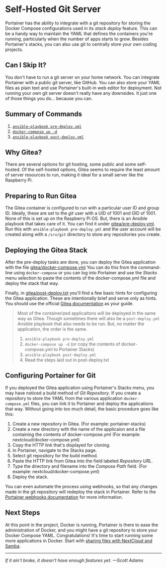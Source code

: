 # Self-Hosted Git Server
Portainer has the ability to integrate with a git repository for storing the Docker Compose configurations used in its _stack deploy_ feature. This can be a handy way to maintain the YAML that defines the containers you're running, particularly when the number of apps starts to grow. Besides Portainer's stacks, you can also use git to centrally store your own coding projects.

## Can I Skip It?
You don't have to run a git server on your home network. You can integrate Portainer with a public git server, like GitHub. You can also store your YAML files as plain text and use Portainer's built-in web editor for deployment. Not running your own git server doesn't really have any downsides. It just one of those things you do... because you can.

## Summary of Commands
1. [`ansible-playbook pre-deploy.yml`](https://github.com/DavesCodeMusings/CloudPi/blob/main/gitea/pre-deploy.yml)
2. [`docker-compose up -d`](https://github.com/DavesCodeMusings/CloudPi/blob/main/gitea/docker-compose.yml)
3. [`ansible-playbook post-deploy.yml`](https://github.com/DavesCodeMusings/CloudPi/blob/main/gitea/post-deploy.yml)

## Why Gitea?
There are several options for git hosting, some public and some self-hosted. Of the self-hosted options, Gitea seems to require the least amount of server resources to run, making it ideal for a small server like the Raspberry Pi.

## Preparing to Run Gitea
The Gitea container is configured to run with a particular user ID and group ID. Ideally, these are set to the _git_ user with a UID of 1001 and GID of 1001. None of this is set up on the Raspberry Pi OS. But, there is an Ansible playbook that takes care of it. You can find it under [gitea/pre-deploy.yml](https://github.com/DavesCodeMusings/CloudPi/blob/main/gitea/pre-deploy.yml). Run this with `ansible-playbook pre-deploy.yml` and the user account will be created along with a `/srv/git` directory to store any repositories you create.

## Deploying the Gitea Stack
After the pre-deploy tasks are done, you can deploy the Gitea application with the file [gitea/docker-compose.yml](https://github.com/DavesCodeMusings/CloudPi/blob/main/gitea/docker-compose.yml) You can do this from the command-line using `docker-compose` or you can log into Portainer and use the _Stacks_ menu selection to paste the contents of the docker-compose.yml file and deploy the stack that way.

Finally, in [gitea/post-deploy.txt](https://github.com/DavesCodeMusings/CloudPi/blob/main/gitea/post-deploy.txt) you'll find a few basic hints for configuring the Gitea application. These are intentionally brief and serve only as hints. You should use the official [Gitea documentation](https://docs.gitea.io) as your guide.

>Most of the containerized applicaitons will be deployed in the same way as Gitea. Though sometimes there will also be a `post-deploy.yml` Ansible playbook that also needs to be run. But, no matter the application, the order is the same.
>
> 1. `ansible-playbook pre-deploy.yml`
> 2. `docker-compose up -d` (or copy the contents of docker-compose.yml to Portainer Stacks)
> 3. `ansible-playbook post-deploy.yml`
> 4. Read the steps laid out in post-deploy.txt

## Configuring Portainer for Git
If you deployed the Gitea application using Portainer's Stacks menu, you may have noticed a build method of _Git Repository_. If you create a repository to store the YAML from the various application `docker-compose.yml` files, you can link it to Portainer and deploy the applications that way. Without going into too much detail, the basic procedure goes like this:

1. Create a new repository in Gitea. (For example: portainer-stacks)
2. Create a new directory with the name of the applicaion and a file containing the contents of docker-compose.yml (For example: nextcloud/docker-compose.yml)
3. Copy the HTTP link that's displayed for cloning.
4. In Portainer, navigate to the Stacks page.
5. Select git repository for the build method.
6. Paste the HTTP link from Gitea into the field labeled _Repository URL_.
7. Type the directory and filename into the _Compose Path_ field. (For example: nextcloud/docker-compose.yml)
8. Deploy the stack.

You can even automate the process using webhooks, so that any changes made in the git repository will redeploy the stack in Portainer. Refer to the [Portainer webhooks documentation](https://docs.portainer.io/v/ce-2.9/user/docker/services/webhooks) for more information.

## Next Steps
At this point in the project, Docker is running, Portainer is there to ease the administration of Docker, and you might have a git repository to store your Docker Compose YAML. Congratulations! It's time to start running some more applications in Docker. Start with [sharing files with NextCloud and Samba](deploy-file-sharing-stack.md).

___
_If it ain't broke, it doesn't have enough features yet. &mdash;Scott Adams_

